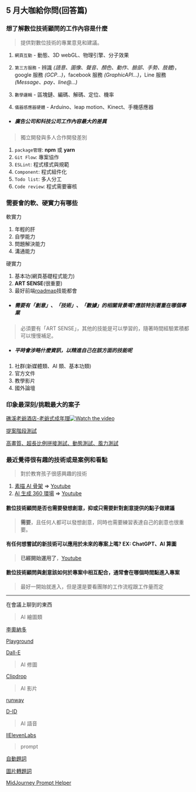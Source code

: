 ## 5 月大咖給你問(回答篇)

### 想了解數位技術顧問的工作內容是什麼

> 提供對數位技術的專業意見和建議。

1. `網頁互動` - 動態、3D webGL、物理引擎、分子效果

2. `第三方服務` - 辨識 _(語意、圖像、聲音、顏色、動作、臉部、手勢、肢體)_，google 服務 _(GCP...)_，facebook 服務 _(GraphicAPI...)_，Line 服務 _(Message、pay、line@...)_

3. `數學邏輯` - 區塊鏈、編碼、解碼、定位、機率

4. `儀器感應器硬體` - Arduino、leap motion、Kinect、手機感應器

- ##### 廣告公司和科技公司工作內容最大的差異

> 獨立開發與多人合作開發差別

1. `package管理`: **npm** 或 **yarn**
2. `Git Flow`: 專案協作
3. `ESLint`: 程式樣式與規範
4. `Component`: 程式組件化
5. `Todo list`: 多人分工
6. `Code review`: 程式需要審核

### 需要會的軟、硬實力有哪些

軟實力

1. 年輕的肝
2. 自學能力
3. 問題解決能力
4. 溝通能力

硬實力

1. 基本功(網頁基礎程式能力)
2. **ART SENSE**(很重要)
3. 最好前端[roadmap](https://roadmap.sh/frontend)技能都會

- ##### 需要有「創意」、「技術」、「數據」的相關背景嗎?應該特別著重在哪個專業

> 必須要有「ART SENSE」，其他的技能是可以學習的，隨著時間經驗累積都可以慢慢補足。

- ##### 平時會涉略什麼資訊，以精進自己在該方面的技能呢

1. 社群(新媒體類、AI 類、基本功類)
2. 官方文件
3. 教學影片
4. 國外論壇

### 印象最深刻/挑戰最大的案子

[礁溪老爺酒店-老爺式成年理](https://jameshsu1125.github.io/2018-chiaohsi-grownupknows/)[![Watch the video](https://user-images.githubusercontent.com/70932507/186879693-ea79857c-c092-49c0-890d-e2c379d26190.gif)](https://www.youtube.com/watch?v=gluysggsc6U)

[提案階段測試](https://archive.lesca.net/18/chiaohsi_test/)

[高畫質、超長比例拼接測試、動態測試、風力測試](https://archive.lesca.net/18/chiaohsi_3d_test/)

### 最近覺得很有趣的技術或是案例和看點

> 對於教育孩子很感興趣的技術

1. [素描 AI 骨架](https://sketch.metademolab.com/) => [Youtube](https://youtu.be/By-HJxEJ1DI?t=47)
2. [AI 生成 360 環場](https://www.blockadelabs.com/) => [Youtube](https://youtu.be/ZuGTTqXa078?t=22)

#### 數位技術顧問是否也需要發想創意，抑或只需要針對創意提供的點子做建議

> **需要**，且任何人都可以發想創意，同時也需要練習表達自己的創意也很重要。

#### 有任何想嘗試的新技術可以應用於未來的專案上嗎? EX: ChatGPT、AI 算圖

> **已經開始運用了**，[Youtube](https://www.youtube.com/watch?v=eM_I6j_mKTo)

#### 數位技術顧問與創意該如何於專案中相互配合，通常會在哪個時間點進入專案

> 最好一開始就進入，但是還是要看團隊的工作流程跟工作量而定

---

在會議上聊到的東西

> AI 繪圖類

[李奧納多](https://app.leonardo.ai/)

[Playground](https://playgroundai.com/)

[Dall-E](https://labs.openai.com/)

> AI 修圖

[Clipdrop](https://clipdrop.co/)

> AI 影片

[runway](https://research.runwayml.com/gen2)

[D-ID](https://studio.d-id.com/)

> AI 語音

[llElevenLabs](https://beta.elevenlabs.io/)

> prompt

[自動題詞](https://huggingface.co/spaces/Gustavosta/MagicPrompt-Stable-Diffusion)

[圖片轉題詞](https://replicate.com/methexis-inc/img2prompt)

[MidJourney Prompt Helper](https://prompt.noonshot.com/)
